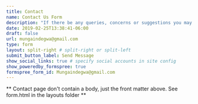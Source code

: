 ```yaml
---
title: Contact
name: Contact Us Form
description: "If there be any queries, concerns or suggestions you may reach us through our email address."
date: 2019-02-25T13:38:41-06:00
draft: false
url: mungaindegwa@gmail.com
type: form
layout: split-right # split-right or split-left
submit_button_label: Send Message
show_social_links: true # specify social accounts in site config
show_poweredby_formspree: true
formspree_form_id: Mungaindegwa@gmail.com
---
```


** Contact page don't contain a body, just the front matter above.
See form.html in the layouts folder **

